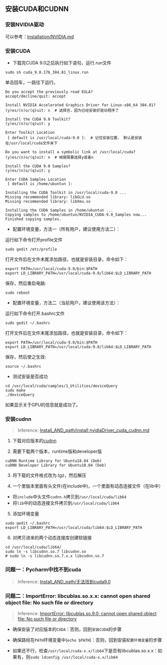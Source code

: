 ## 安装CUDA和CUDNN


### 安装NVIDIA驱动

可以参考：[Installation/NVIDIA.md](https://github.com/alisure-ml/Installation/blob/master/NVIDIA.md)


### 安装CUDA

* 下载完CUDA 9.0之后执行如下语句，运行.run文件

```
sudo sh cuda_9.0.176_384.81_linux.run
```

单击回车，一路往下运行。

```
Do you accept the previously read EULA?
accept/decline/quit: accept

Install NVIDIA Accelerated Graphics Driver for Linux-x86_64 384.81?
(y)es/(n)o/(q)uit: n  # 选择否，因为已经安装好驱动程序了

Install the CUDA 9.0 Toolkit?
(y)es/(n)o/(q)uit: y

Enter Toolkit Location
 [ default is /usr/local/cuda-9.0 ]:  # 记住安装位置， 默认是安装在/usr/local/cuda文件夹下

Do you want to install a symbolic link at /usr/local/cuda?
(y)es/(n)o/(q)uit: n  # 根据需要选择y或者n

Install the CUDA 9.0 Samples?
(y)es/(n)o/(q)uit: y

Enter CUDA Samples Location
 [ default is /home/ubuntun ]: 

Installing the CUDA Toolkit in /usr/local/cuda-9.0 ...
Missing recommended library: libGLU.so
Missing recommended library: libXmu.so

Installing the CUDA Samples in /home/ubuntun ...
Copying samples to /home/ubuntun/NVIDIA_CUDA-9.0_Samples now...
Finished copying samples.
```

* 配置环境变量，方法一（所有用户，建议使用方法二）：

运行如下命令打开profile文件

```
sudo gedit /etc/profile
```

打开文件后在文件末尾添加路径，也就是安装目录，命令如下：

```
export PATH=/usr/local/cuda-9.0/bin:$PATH
export LD_LIBRARY_PATH=/usr/local/cuda-9.0/lib64:$LD_LIBRARY_PATH
```

保存，然后重启电脑:

```
sudo reboot
```

* 配置环境变量，方法二（当前用户，建议使用该方法）：

运行如下命令打开.bashrc文件

```
sudo gedit ~/.bashrc
```

打开文件后在文件末尾添加路径，也就是安装目录，命令如下：

```
export PATH=/usr/local/cuda-9.0/bin:$PATH
export LD_LIBRARY_PATH=/usr/local/cuda-9.0/lib64:$LD_LIBRARY_PATH
```

保存，然后使之生效:

```
source ~/.bashrc
```

* 测试安装是否成功

```
cd /usr/local/cuda/samples/1_Utilities/deviceQuery
sudo make
./deviceQuery
```

如果显示关于GPU的信息就是成功了。


### 安装cudnn

> Inference: [Install_AND_path/install nvidiaDriver_cuda_cudnn.md](https://github.com/waallf/Install_AND_path/blob/master/install%20nvidiaDriver_cuda_cudnn.md)

1. 下载对应版本的[cudnn](https://developer.nvidia.com/cudnn)

2. 需要下载两个版本，runtime版和developer版

```
cuDNN Runtime Library for Ubuntu18.04 (Deb)
cuDNN Developer Library for Ubuntu18.04 (Deb)
```

3. 将下载的文件格式改为.tgz，然后解压

4. 一个里版本里面有头文件(在include中)，一个里面有动态连接文件（在lib中）

  * 将`include`中头文件`cudnn.h`拷贝到`/usr/local/cuda/lib64`
  * 将`lib`中的动态连接文件拷贝到`/usr/local/cuda/lib64`

5. 添加环境变量

```
sudo gedit ~/.bashrc
export LD_LIBRARY_PATH=/usr/local/cuda/lib64:$LD_LIBRARY_PATH
```

6. 对拷贝进来的两个动态连接库创建软链接

```
cd /usr/local/cuda/lib64/
sudo ln -s libcudnn.so.7 libcudnn.so
# sudo ln -s libcudnn.so.7.x.x libcudnn.so.7
```


### 问题一：Pycharm中找不到cuda

> Inference: [Install_AND_path/无法找到cuda9.0](https://github.com/waallf/Install_AND_path/blob/master/%E6%97%A0%E6%B3%95%E6%89%BE%E5%88%B0cuda9.0.md)


### 问题二：ImportError: libcublas.so.x.x: cannot open shared object file: No such file or directory

> Inference: [ImportError: libcublas.so.9.0: cannot open shared object file: No such file or directory](https://blog.csdn.net/qq_34374211/article/details/81018320)

* 确保安装了对应版本的`CUDA`：否则，回到`安装CUDA`的步骤

* 确保路经在`PATH`环境变量中(`echo $PATH`)：否则，回到安装`配置环境变量`的步骤

* 如果还不行，检查`/usr/local/cuda-x.x/lib64`下是否有libcublas.so.x.x：如果有，则`sudo ldconfig /usr/local/cuda-x.x/lib64`

